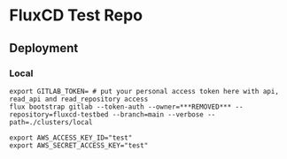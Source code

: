 # FluxCD Test Repo


## Deployment

### Local

```
export GITLAB_TOKEN= # put your personal access token here with api, read_api and read_repository access
flux bootstrap gitlab --token-auth --owner=***REMOVED*** --repository=fluxcd-testbed --branch=main --verbose --path=./clusters/local
```

```
export AWS_ACCESS_KEY_ID="test"
export AWS_SECRET_ACCESS_KEY="test"
```